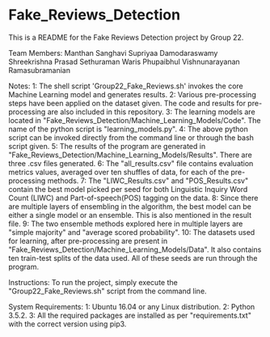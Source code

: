 # Fake_Reviews_Detection

This is a README for the Fake Reviews Detection project by Group 22.

Team Members:
Manthan Sanghavi
Supriyaa Damodaraswamy
Shreekrishna Prasad Sethuraman
Waris Phupaibhul
Vishnunarayanan Ramasubramanian

Notes:
1: The shell script 'Group22_Fake_Reviews.sh' invokes the core Machine Learning model and generates results.
2: Various pre-processing steps have been applied on the dataset given. The code and results for pre-processing are also included in this repository.
3: The learning models are located in "Fake_Reviews_Detection/Machine_Learning_Models/Code". The name of the python script is "learning_models.py".
4: The above python script can be invoked directly from the command line or through the bash script given.
5: The results of the program are generated in "Fake_Reviews_Detection/Machine_Learning_Models/Results". There are three .csv files generated.
6: The "all_results.csv" file contains evaluation metrics values, averaged over ten shuffles of data, for each of the pre-processing methods.
7: The "LIWC_Results.csv" and "POS_Results.csv" contain the best model picked per seed for both Linguistic Inquiry Word Count (LIWC) and Part-of-speech(POS) tagging on the data.
8: Since there are multiple layers of ensembling in the algorithm, the best model can be either a single model or an ensemble. This is also mentioned in the result file.
9: The two ensemble methods explored here in multiple layers are "simple majority" and "average scored probability". 
10: The datasets used for learning, after pre-processing are present in "Fake_Reviews_Detection/Machine_Learning_Models/Data". It also contains ten train-test splits of the data used. All of these seeds are run through the program.

Instructions:
To run the project, simply execute the "Group22_Fake_Reviews.sh" script from the command line.

System Requirements:
1: Ubuntu 16.04 or any Linux distribution.
2: Python 3.5.2.
3: All the required packages are installed as per "requirements.txt" with the correct version using pip3.
